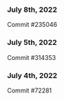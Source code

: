 ### July 8th, 2022

Commit #235046

### July 5th, 2022

Commit #314353


### July 4th, 2022

Commit #72281
